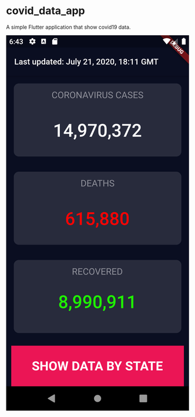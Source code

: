 # covid_data_app

A simple Flutter application that show covid19 data.

![Alt text](/assets/main_page.png?raw=true "Optional Title")
